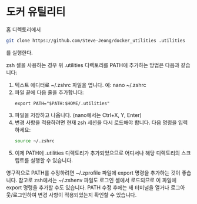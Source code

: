 # 도커 유틸리티

홈 디렉토리에서 
```bash
git clone https://github.com/Steve-Jeong/docker_utilities .utilities
```
를 실행한다.

zsh 셸을 사용하는 경우 위 .utilities 디렉토리를 PATH에 추가하는 방법은 다음과 같습니다:
1. 텍스트 에디터로 ~/.zshrc 파일을 엽니다. 예: nano ~/.zshrc
2. 파일 끝에 다음 줄을 추가합니다:
   ```
   export PATH="$PATH:$HOME/.utilities"
   ```
3. 파일을 저장하고 나옵니다. (nano에서는 Ctrl+X, Y, Enter)
4. 변경 사항을 적용하려면 현재 zsh 세션을 다시 로드해야 합니다. 다음 명령을 입력하세요:
   ```bash
   source ~/.zshrc
   ```
5. 이제 PATH에 .utilities 디렉토리가 추가되었으므로 어디서나 해당 디렉토리의 스크립트를 실행할 수 있습니다.

영구적으로 PATH를 수정하려면 ~/.zprofile 파일에 export 명령을 추가하는 것이 좋습니다.
참고로 zsh에서는 ~/.zshenv 파일도 로그인 셸에서 로드되므로 이 파일에 export 명령을 추가할 수도 있습니다.
PATH 수정 후에는 새 터미널을 열거나 로그아웃/로그인하여 변경 사항이 적용되었는지 확인할 수 있습니다.

